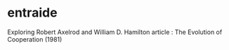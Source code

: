 # entraide
Exploring Robert Axelrod and William D. Hamilton article  : The Evolution of Cooperation (1981)
